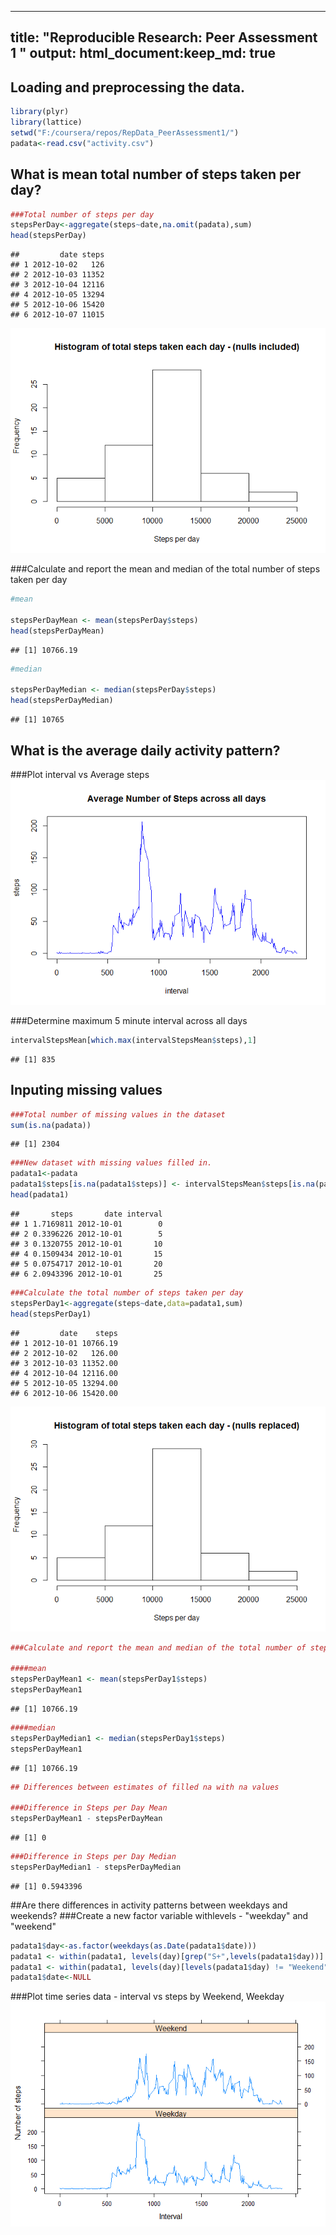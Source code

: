 ---
title: "Reproducible Research: Peer Assessment 1 "
output: html_document:keep_md: true
----




## Loading and preprocessing the data.


```r
library(plyr)
library(lattice)
setwd("F:/coursera/repos/RepData_PeerAssessment1/")
padata<-read.csv("activity.csv")
```


## What is mean total number of steps taken per day?


```r
###Total number of steps per day
stepsPerDay<-aggregate(steps~date,na.omit(padata),sum)
head(stepsPerDay)
```

```
##         date steps
## 1 2012-10-02   126
## 2 2012-10-03 11352
## 3 2012-10-04 12116
## 4 2012-10-05 13294
## 5 2012-10-06 15420
## 6 2012-10-07 11015
```

![](figure/unnamed-chunk-3-1.png)<!-- -->

###Calculate and report the mean and median of the total number of steps taken per day


```r
#mean

stepsPerDayMean <- mean(stepsPerDay$steps)
head(stepsPerDayMean)
```

```
## [1] 10766.19
```

```r
#median

stepsPerDayMedian <- median(stepsPerDay$steps)
head(stepsPerDayMedian)
```

```
## [1] 10765
```

## What is the average daily activity pattern?

###Plot interval vs Average steps
![](figure/unnamed-chunk-5-1.png)<!-- -->

###Determine maximum 5 minute interval across all days

```r
intervalStepsMean[which.max(intervalStepsMean$steps),1]
```

```
## [1] 835
```

## Inputing missing values



```r
###Total number of missing values in the dataset
sum(is.na(padata))
```

```
## [1] 2304
```

```r
###New dataset with missing values filled in.
padata1<-padata
padata1$steps[is.na(padata1$steps)] <- intervalStepsMean$steps[is.na(padata1$steps)]
head(padata1)
```

```
##       steps       date interval
## 1 1.7169811 2012-10-01        0
## 2 0.3396226 2012-10-01        5
## 3 0.1320755 2012-10-01       10
## 4 0.1509434 2012-10-01       15
## 5 0.0754717 2012-10-01       20
## 6 2.0943396 2012-10-01       25
```

```r
###Calculate the total number of steps taken per day
stepsPerDay1<-aggregate(steps~date,data=padata1,sum)
head(stepsPerDay1)
```

```
##         date    steps
## 1 2012-10-01 10766.19
## 2 2012-10-02   126.00
## 3 2012-10-03 11352.00
## 4 2012-10-04 12116.00
## 5 2012-10-05 13294.00
## 6 2012-10-06 15420.00
```

![](figure/unnamed-chunk-8-1.png)<!-- -->


```r
###Calculate and report the mean and median of the total number of steps taken per day

####mean
stepsPerDayMean1 <- mean(stepsPerDay1$steps)
stepsPerDayMean1
```

```
## [1] 10766.19
```

```r
####median
stepsPerDayMedian1 <- median(stepsPerDay1$steps)
stepsPerDayMean1
```

```
## [1] 10766.19
```

```r
## Differences between estimates of filled na with na values

###Difference in Steps per Day Mean
stepsPerDayMean1 - stepsPerDayMean
```

```
## [1] 0
```

```r
###Difference in Steps per Day Median
stepsPerDayMedian1 - stepsPerDayMedian
```

```
## [1] 0.5943396
```
##Are there differences in activity patterns between weekdays and weekends?
###Create a new factor variable withlevels - "weekday" and "weekend" 

```r
padata1$day<-as.factor(weekdays(as.Date(padata1$date)))
padata1 <- within(padata1, levels(day)[grep("S+",levels(padata1$day))] <- "Weekend")
padata1 <- within(padata1, levels(day)[levels(padata1$day) != "Weekend"] <- "Weekday")
padata1$date<-NULL
```
###Plot time series data - interval vs steps by Weekend, Weekday
![](figure/unnamed-chunk-11-1.png)<!-- -->

